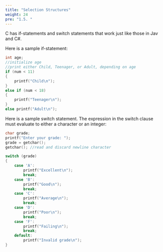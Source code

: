 ```yaml
---
title: "Selection Structures"
weight: 24
pre: "1.5. "
---
```


C has if-statements and switch statements that work just like those in Jav and C#. 

Here is a sample if-statement:

```c
int age;
//initialize age
//print either Child, Teenager, or Adult, depending on age
if (num < 11) 
{
	printf("Child\n");
}
else if (num < 18) 
{
	printf("Teenager\n");
}
else printf("Adult\n");
```

Here is a sample switch statement. The expression in the switch clause must evaluate to either a character or an integer:

```c
char grade;
printf("Enter your grade: ");
grade = getchar();
getchar(); //read and discard newline character

switch (grade) 
{
	case 'A':
		printf("Excellent\n");
		break;
	case 'B':
		printf("Good\n");
		break;
	case 'C':
		printf("Average\n");
		break;
	case 'D':
		printf("Poor\n");
		break;
	case 'F':
		printf("Failing\n");
		break;
	default:
		printf("Invalid grade\n");
}
```